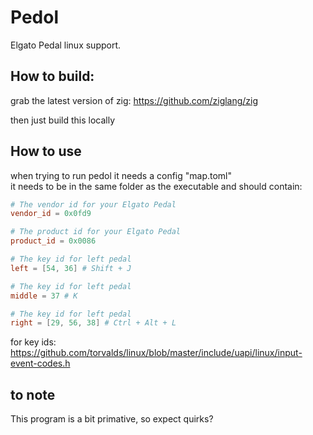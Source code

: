 # Pedol
Elgato Pedal linux support.

## How to build:
grab the latest version of zig: https://github.com/ziglang/zig

then just build this locally

## How to use
when trying to run pedol it needs a config "map.toml"<br />
it needs to be in the same folder as the executable and should contain:
```Toml
# The vendor id for your Elgato Pedal
vendor_id = 0x0fd9

# The product id for your Elgato Pedal
product_id = 0x0086

# The key id for left pedal
left = [54, 36] # Shift + J

# The key id for left pedal
middle = 37 # K

# The key id for left pedal
right = [29, 56, 38] # Ctrl + Alt + L
```

for key ids: https://github.com/torvalds/linux/blob/master/include/uapi/linux/input-event-codes.h

## to note
This program is a bit primative, so expect quirks?
